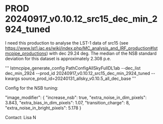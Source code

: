 # PROD 20240917_v0.10.12_src15_dec_min_2924_tuned

I need this production to analyse the LST-1 data of src15 (see https://www.lst1.iac.es/wiki/index.php/MC_analysis_and_IRF_production#lstmcpipe_productions) with dec 29.24 deg. The median of the NSB standard deviation for this dataset is approximately 2.308 p.e.

'''
lstmcpipe_generate_config PathConfigAllSkyFullDL1ab --dec_list dec_min_2924 --prod_id 20240917_v0.10.12_src15_dec_min_2924_tuned --kwargs source_prod_id=20240131_allsky_v0.10.5_all_dec_base
'''

Config for the NSB tuning:
  
"image_modifier": {
    "increase_nsb": true,
    "extra_noise_in_dim_pixels": 3.843,
    "extra_bias_in_dim_pixels": 1.07,
    "transition_charge": 8,
    "extra_noise_in_bright_pixels": 5.178
  }

Contact: Lisa N
